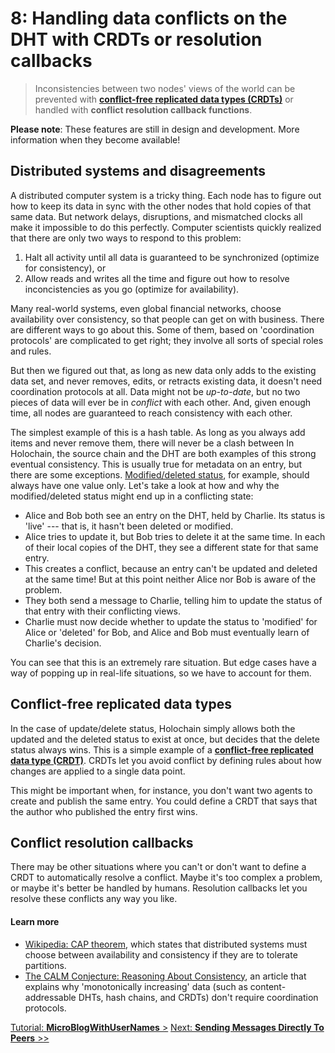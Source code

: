 # 8: Handling data conflicts on the DHT with CRDTs or resolution callbacks

> Inconsistencies between two nodes' views of the world can be prevented with [**conflict-free replicated data types (CRDTs)**](https://en.wikipedia.org/wiki/Conflict-free_replicated_data_type) or handled with **conflict resolution callback functions**.

**Please note**: These features are still in design and development. More information when they become available!

## Distributed systems and disagreements

A distributed computer system is a tricky thing. Each node has to figure out how to keep its data in sync with the other nodes that hold copies of that same data. But network delays, disruptions, and mismatched clocks all make it impossible to do this perfectly. Computer scientists quickly realized that there are only two ways to respond to this problem:

1. Halt all activity until all data is guaranteed to be synchronized (optimize for consistency), or
2. Allow reads and writes all the time and figure out how to resolve inconcistencies as you go (optimize for availability).

Many real-world systems, even global financial networks, choose availability over consistency, so that people can get on with business. There are different ways to go about this. Some of them, based on 'coordination protocols' are complicated to get right; they involve all sorts of special roles and rules.

But then we figured out that, as long as new data only adds to the existing data set, and never removes, edits, or retracts existing data, it doesn't need coordination protocols at all. Data might not be _up-to-date_, but no two pieces of data will ever be in _conflict_ with each other. And, given enough time, all nodes are guaranteed to reach consistency with each other.

The simplest example of this is a hash table. As long as you always add items and never remove them, there will never be a clash between In Holochain, the source chain and the DHT are both examples of this strong eventual consistency. This is usually true for metadata on an entry, but there are some exceptions. [Modified/deleted status](../6_modifyin_and_deleting_data), for example, should always have one value only. Let's take a look at how and why the modified/deleted status might end up in a conflicting state:

* Alice and Bob both see an entry on the DHT, held by Charlie. Its status is 'live' --- that is, it hasn't been deleted or modified.
* Alice tries to update it, but Bob tries to delete it at the same time. In each of their local copies of the DHT, they see a different state for that same entry.
* This creates a conflict, because an entry can't be updated and deleted at the same time! But at this point neither Alice nor Bob is aware of the problem.
* They both send a message to Charlie, telling him to update the status of that entry with their conflicting views.
* Charlie must now decide whether to update the status to 'modified' for Alice or 'deleted' for Bob, and Alice and Bob must eventually learn of Charlie's decision.

You can see that this is an extremely rare situation. But edge cases have a way of popping up in real-life situations, so we have to account for them.

## Conflict-free replicated data types

In the case of update/delete status, Holochain simply allows both the updated and the deleted status to exist at once, but decides that the delete status always wins. This is a simple example of a [**conflict-free replicated data type (CRDT)**](https://en.wikipedia.org/wiki/Conflict-free_replicated_data_type). CRDTs let you avoid conflict by defining rules about how changes are applied to a single data point.

This might be important when, for instance, you don't want two agents to create and publish the same entry. You could define a CRDT that says that the author who published the entry first wins.

## Conflict resolution callbacks

There may be other situations where you can't or don't want to define a CRDT to automatically resolve a conflict. Maybe it's too complex a problem, or maybe it's better be handled by humans. Resolution callbacks let you resolve these conflicts any way you like.

#### Learn more

* [Wikipedia: CAP theorem](https://en.wikipedia.org/wiki/CAP_theorem), which states that distributed systems must choose between availability and consistency if they are to tolerate partitions.
* [The CALM Conjecture: Reasoning About Consistency](https://databeta.wordpress.com/2010/10/28/the-calm-conjecture-reasoning-about-consistency/), an article that explains why 'monotonically increasing' data (such as content-addressable DHTs, hash chains, and CRDTs) don't require coordination protocols.

[Tutorial: **MicroBlogWithUserNames** >](#)
[Next: **Sending Messages Directly To Peers** >>](../9_sending_messages_directly_to_peers)

